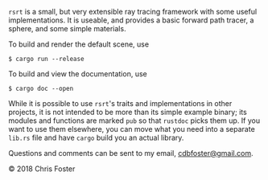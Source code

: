 `rsrt` is a small, but very extensible ray tracing framework with some useful implementations.  It is useable, and provides a basic
forward path tracer, a sphere, and some simple materials.

To build and render the default scene, use

    $ cargo run --release

To build and view the documentation, use

    $ cargo doc --open

While it is possible to use `rsrt`'s traits and implementations in other projects, it is not intended to be more than its simple example
binary; its modules and functions are marked `pub` so that `rustdoc` picks them up.  If you want to use them elsewhere, you can move what
you need into a separate `lib.rs` file and have `cargo` build you an actual library.

Questions and comments can be sent to my email, cdbfoster@gmail.com.

© 2018 Chris Foster

